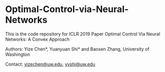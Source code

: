 # Optimal-Control-via-Neural-Networks

This is the code repository for ICLR 2019 Paper Optimal Control Via Neural Networks: A Convex Approach

Authors: Yize Chen*, Yuanyuan Shi* and Baosen Zhang, University of Washington

Contact: yizechen@uw.edu, yyshi@uw.edu
